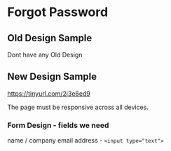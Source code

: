 # Forgot Password

## Old Design Sample

Dont have any Old Design

## New Design Sample


https://tinyurl.com/2j3e6ed9


The page must be responsive across all devices.


### Form Design - fields we need

name / company email address - `<input type="text">`

